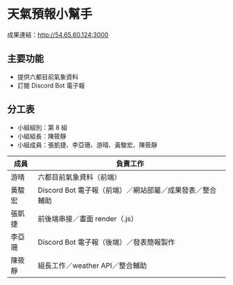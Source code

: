 # 天氣預報小幫手

成果連結：http://54.65.60.124:3000

## 主要功能

- 提供六都目前氣象資料
- 訂閱 Discord Bot 電子報

## 分工表

- 小組組別：第 8 組
- 小組組長：陳筱靜
- 小組成員：張凱捷、李亞珊、游晴、黃駿宏、陳筱靜

| 成員   | 負責工作                                                 |
| ------ | -------------------------------------------------------- |
| 游晴   | 六都目前氣象資料（前端）                                 |
| 黃駿宏 | Discord Bot 電子報（前端）／網站部屬／成果發表／整合輔助 |
| 張凱捷 | 前後端串接／畫面 render（.js）                           |
| 李亞珊 | Discord Bot 電子報（後端）／發表簡報製作                 |
| 陳筱靜 | 組長工作／weather API／整合輔助                          |
